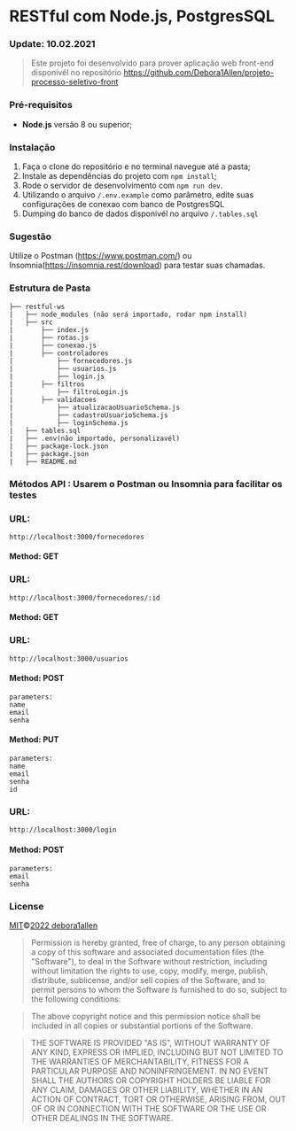 # RESTful com Node.js, PostgresSQL

### Update: 10.02.2021

> Este projeto foi desenvolvido para prover aplicação web front-end disponivél no repositório https://github.com/Debora1Allen/projeto-processo-seletivo-front

### Pré-requisitos

- **Node.js** versão 8 ou superior;


### Instalação

1. Faça o clone do repositório e no terminal navegue até a pasta;
2. Instale as dependências do projeto com `npm install`;
3. Rode o servidor de desenvolvimento com `npm run dev`.
4. Utilizando o arquivo `/.env.example` como parâmetro, edite suas configurações de conexao com banco de PostgresSQL
5. Dumping do banco de dados disponivél no arquivo `/.tables.sql`

### Sugestão

Utilize o Postman (https://www.postman.com/) ou Insomnia(https://insomnia.rest/download) para testar suas chamadas.

### Estrutura de Pasta

    ├── restful-ws
    |   ├── node_modules (não será importado, rodar npm install)
    |   ├── src
    |       ├── index.js
    |       ├── rotas.js
    |       ├── conexao.js
    |       ├── controladores
    |           ├── fornecedores.js
    |           ├── usuarios.js  
    |           ├── login.js
    |       ├── filtros
    |           ├── filtroLogin.js
    |       ├── validacoes
    |           ├── atualizacaoUsuarioSchema.js
    |           ├── cadastroUsuarioSchema.js
    |           ├── loginSchema.js
    |   ├── tables.sql
    |   ├── .env(não importado, personalizavél)
    |   ├── package-lock.json
    |   ├── package.json
    |   ├── README.md

### Métodos API : Usarem o Postman ou Insomnia para facilitar os testes

### URL: 
    http://localhost:3000/fornecedores
#### Method: GET  

### URL: 
    http://localhost:3000/fornecedores/:id
#### Method: GET  


### URL: 
    http://localhost:3000/usuarios

#### Method: POST
   
    parameters: 
    name
    email
    senha

#### Method: PUT
   
    parameters: 
    name
    email
    senha
    id
    
### URL: 
    http://localhost:3000/login 
#### Method: POST
   
    parameters: 
    email
    senha
    


### License

[MIT](https://github.com/Debora1Allen)©[2022 debora1allen](https://github.com/Debora1Allen)

> Permission is hereby granted, free of charge, to any person obtaining a copy of this software and associated documentation files (the "Software"), to deal in the Software without restriction, including without limitation the rights to use, copy, modify, merge, publish, distribute, sublicense, and/or sell copies of the Software, and to permit persons to whom the Software is furnished to do so, subject to the following conditions:

> The above copyright notice and this permission notice shall be included in all copies or substantial portions of the Software.

> THE SOFTWARE IS PROVIDED "AS IS", WITHOUT WARRANTY OF ANY KIND, EXPRESS OR IMPLIED, INCLUDING BUT NOT LIMITED TO THE WARRANTIES OF MERCHANTABILITY, FITNESS FOR A PARTICULAR PURPOSE AND NONINFRINGEMENT. IN NO EVENT SHALL THE AUTHORS OR COPYRIGHT HOLDERS BE LIABLE FOR ANY CLAIM, DAMAGES OR OTHER LIABILITY, WHETHER IN AN ACTION OF CONTRACT, TORT OR OTHERWISE, ARISING FROM, OUT OF OR IN CONNECTION WITH THE SOFTWARE OR THE USE OR OTHER DEALINGS IN THE SOFTWARE.
